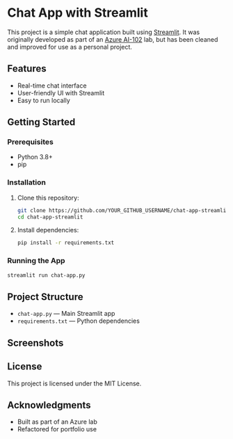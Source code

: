 # Chat App with Streamlit

This project is a simple chat application built using [Streamlit](https://streamlit.io/). It was originally developed as part of an [Azure AI-102](https://microsoftlearning.github.io/mslearn-ai-studio/Instructions/02a-AI-foundry-sdk.html) lab, but has been cleaned and improved for use as a personal project.

## Features

- Real-time chat interface
- User-friendly UI with Streamlit
- Easy to run locally

## Getting Started

### Prerequisites

- Python 3.8+
- pip

### Installation

1. Clone this repository:

   ```bash
   git clone https://github.com/YOUR_GITHUB_USERNAME/chat-app-streamlit.git
   cd chat-app-streamlit
   ```

2. Install dependencies:

   ```bash
   pip install -r requirements.txt
   ```

### Running the App

```bash
streamlit run chat-app.py
```

## Project Structure

- `chat-app.py` — Main Streamlit app
- `requirements.txt` — Python dependencies

## Screenshots

<!-- Add screenshots here if available -->

## License

This project is licensed under the MIT License.

## Acknowledgments

- Built as part of an Azure lab
- Refactored for portfolio use
